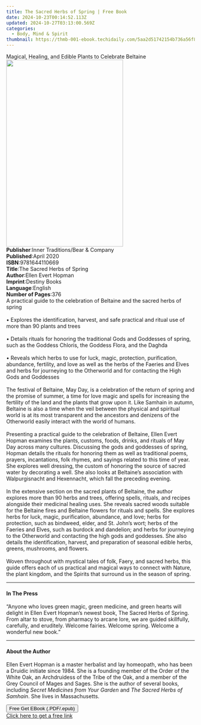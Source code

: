 ```yaml
---
title: The Sacred Herbs of Spring | Free Book
date: 2024-10-23T00:14:52.113Z
updated: 2024-10-27T03:13:00.569Z
categories:
  - Body, Mind & Spirit
thumbnail: https://thmb-001-ebook.techidaily.com/5aa2d51742154b736a56f8ca0a7c60a5da6bb60ad77fd0c593c9c4a1e1c86a1d.jpg
---
```

<main id="book-container">
  <div class="flex flex-col">
    <div class="book-brief flex-1 py-6 px-4 sm:p-6 md:py-10 md:px-8">
      <!-- brief-->
      <div class="book-brief-main">
        Magical, Healing, and Edible Plants to Celebrate Beltaine
      </div>
    </div>
    <div
      class="book-meta-info flex-1 grid gap-4 col-start-1 col-end-3 row-start-1 sm:mb-6 sm:grid-cols-4 lg:gap-6 lg:col-start-2 lg:row-end-6 lg:row-span-6 lg:mb-0"
    >
      <div
        class="book-meta-info-left place-content-center mt-4 p-4 text-sm leading-6 col-start-2 col-span-2 dark:text-slate-400"
      >
        <img
          class="w-full h-500 object-cover rounded-lg sm:h-255 sm:col-span-2 lg:col-span-full"
          src="https://img-001-ebook.techidaily.com/e79cdc236943b4d8f9e23e15a1b460f6f278ced33cf2f5b28fe5725642249417.jpg"
          alt=""
          width="312"
          height="500"
        />
      </div>
      <div
        class="book-meta-info-right mt-2 col-start-1 row-start-2 col-span-3 self-center"
      >
        <!-- meta data  -->
        <div class="flex flex-col px-4 md:px-8">
          <div class="flex-1">
            <strong>Publisher</strong>:<span class="px-2"
              >Inner Traditions/Bear &amp; Company</span
            >
          </div>
          <div class="flex-1">
            <strong>Published</strong>:<span class="px-2">April 2020</span>
          </div>
          <div class="flex-1">
            <strong>ISBN</strong>:<span class="px-2">9781644110669</span>
          </div>
          <div class="flex-1">
            <strong>Title</strong>:<span class="px-2"
              >The Sacred Herbs of Spring</span
            >
          </div>
          <div class="flex-1">
            <strong>Author</strong>:<span class="px-2">Ellen Evert Hopman</span>
          </div>
          <div class="flex-1">
            <strong>Imprint</strong>:<span class="px-2">Destiny Books</span>
          </div>
          <div class="flex-1">
            <strong>Language</strong>:<span class="px-2">English</span>
          </div>
          <div class="flex-1">
            <strong>Number of Pages</strong>:<span class="px-2">376</span>
          </div>
        </div>
      </div>
    </div>
    <div class="book-description flex-1 py-6 px-4 sm:p-6 md:py-10 md:px-8">
      <div class="book-description-main">
        <div accordion-content="" id="description">
          A practical guide to the celebration of Beltaine and the sacred herbs
          of spring <br /><br />• Explores the identification, harvest, and safe
          practical and ritual use of more than 90 plants and trees
          <br /><br />• Details rituals for honoring the traditional Gods and
          Goddesses of spring, such as the Goddess Chloris, the Goddess Flora,
          and the Daghda <br /><br />• Reveals which herbs to use for luck,
          magic, protection, purification, abundance, fertility, and love as
          well as the herbs of the Faeries and Elves and herbs for journeying to
          the Otherworld and for contacting the High Gods and Goddesses
          <br /><br />The festival of Beltaine, May Day, is a celebration of the
          return of spring and the promise of summer, a time for love magic and
          spells for increasing the fertility of the land and the plants that
          grow upon it. Like Samhain in autumn, Beltaine is also a time when the
          veil between the physical and spiritual world is at its most
          transparent and the ancestors and denizens of the Otherworld easily
          interact with the world of humans. <br /><br />Presenting a practical
          guide to the celebration of Beltaine, Ellen Evert Hopman examines the
          plants, customs, foods, drinks, and rituals of May Day across many
          cultures. Discussing the gods and goddesses of spring, Hopman details
          the rituals for honoring them as well as traditional poems, prayers,
          incantations, folk rhymes, and sayings related to this time of year.
          She explores well dressing, the custom of honoring the source of
          sacred water by decorating a well. She also looks at Beltaine’s
          association with Walpurgisnacht and Hexennacht, which fall the
          preceding evening. <br /><br />In the extensive section on the sacred
          plants of Beltaine, the author explores more than 90 herbs and trees,
          offering spells, rituals, and recipes alongside their medicinal
          healing uses. She reveals sacred woods suitable for the Beltaine fires
          and Beltaine flowers for rituals and spells. She explores herbs for
          luck, magic, purification, abundance, and love; herbs for protection,
          such as bindweed, elder, and St. John’s wort; herbs of the Faeries and
          Elves, such as burdock and dandelion; and herbs for journeying to the
          Otherworld and contacting the high gods and goddesses. She also
          details the identification, harvest, and preparation of seasonal
          edible herbs, greens, mushrooms, and flowers. <br /><br />Woven
          throughout with mystical tales of folk, Faery, and sacred herbs, this
          guide offers each of us practical and magical ways to connect with
          Nature, the plant kingdom, and the Spirits that surround us in the
          season of spring.
        </div>
        <div class="accordion-fader"></div>
      </div>
    </div>
    <div class="book-excerpts flex-1 py-6 px-4 sm:p-6 md:py-10 md:px-8">
      <!-- excerpts-->
      <div class="book-excerpts-main">
        <hr />
        <h4 class="placeholder placeholder-heading">
          <span>In The Press</span>
        </h4>
        <p>
          “Anyone who loves green magic, green medicine, and green hearts will
          delight in Ellen Evert Hopman’s newest book, The Sacred Herbs of
          Spring. From altar to stove, from pharmacy to arcane lore, we are
          guided skillfully, carefully, and eruditely. Welcome fairies. Welcome
          spring. Welcome a wonderful new book.”
        </p>
      </div>
    </div>
    <div class="book-about-author flex-1 py-6 px-4 sm:p-6 md:py-10 md:px-8">
      <!-- about author-->
      <div class="book-main-author-main">
        <hr />
        <h4 class="placeholder placeholder-heading">
          <span>About the Author</span>
        </h4>
        <p>
          Ellen Evert Hopman is a master herbalist and lay homeopath, who has
          been a Druidic initiate since 1984. She is a founding member of the
          Order of the White Oak, an Archdruidess of the Tribe of the Oak, and a
          member of the Grey Council of Mages and Sages. She is the author of
          several books, including <i>Secret Medicines from Your Garden</i> and
          <i>The Sacred Herbs of Samhain</i>. She lives in Massachusetts.
        </p>
      </div>
    </div>
    <div class="book-free-get flex-1 py-6 px-4 sm:p-6 md:py-10 md:px-8">
      <button
        id="btn-free-get"
        class="bg-blue-500 hover:bg-blue-700 text-white font-bold py-2 px-4 rounded"
      >
        Free Get EBook (.PDF/.epub)
      </button>
      <div id="countdown-display" class="px-2 text-lg mt-2"></div>
      <a
        id="free-link"
        class="hidden bg-blue-500 hover:bg-blue-700 text-white font-bold py-2 px-4 rounded"
        href="https://www.ebooks.com/en-us/book/209776241/the-sacred-herbs-of-spring/ellen-evert-hopman/"
        target="_blank"
        >Click here to get a free link</a
      >
    </div>
    <script>
      let countdownTime = 0;
      let countdownInterval = null;
      document
        .getElementById('btn-free-get')
        .addEventListener('click', startCountdown);
      function startCountdown() {
        countdownTime = new Date().getTime() + 60000 * 3;
        countdownInterval = setInterval(updateCountdown, 1000);
        document.getElementById('btn-free-get').disabled = true;
        document
          .getElementById('btn-free-get')
          .classList.add('bg-gray-500', 'cursor-not-allowed');
      }
      function updateCountdown() {
        let currentTime = new Date().getTime();
        let timeLeft = countdownTime - currentTime;
        let secondsLeft = Math.floor(timeLeft / 1000);
        document.getElementById('countdown-display').innerHTML =
          `Remaining time: ${secondsLeft} seconds.`;
        if (secondsLeft <= 0) {
          clearInterval(countdownInterval);
          document.getElementById('btn-free-get').classList.add('hidden');
          document.getElementById('free-link').classList.remove('hidden');
          document.getElementById('countdown-display').innerHTML = '';
        }
      }
    </script>
  </div>
</main>

<ins class="adsbygoogle"
      style="display:block"
      data-ad-client="ca-pub-7571918770474297"
      data-ad-slot="8358498916"
      data-ad-format="auto"
      data-full-width-responsive="true"></ins>
    